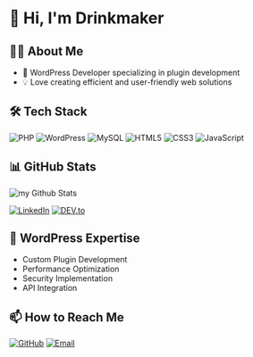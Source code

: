 # 👋 Hi, I'm Drinkmaker

## 👨‍💻 About Me
- 🎯 WordPress Developer specializing in plugin development
- 💡 Love creating efficient and user-friendly web solutions

## 🛠 Tech Stack
![PHP](https://img.shields.io/badge/-PHP-777BB4?style=flat-square&logo=php&logoColor=white)
![WordPress](https://img.shields.io/badge/-WordPress-21759B?style=flat-square&logo=wordpress&logoColor=white)
![MySQL](https://img.shields.io/badge/-MySQL-4479A1?style=flat-square&logo=mysql&logoColor=white)
![HTML5](https://img.shields.io/badge/-HTML5-E34F26?style=flat-square&logo=html5&logoColor=white)
![CSS3](https://img.shields.io/badge/-CSS3-1572B6?style=flat-square&logo=css3&logoColor=white)
![JavaScript](https://img.shields.io/badge/-JavaScript-F7DF1E?style=flat-square&logo=javascript&logoColor=black)

## 📊 GitHub Stats

<img align="center" src="https://github-readme-stats.vercel.app/api?username=drinkmaker&include_all_commits=true&count_private=true&show_icons=true&line_height=20&title_color=2B5BBD&icon_color=1124BB&text_color=A1A1A1&bg_color=0,000000,130F40" alt="my Github Stats"/>


<a href="https://www.linkedin.com/in/alexander-khmelnitsky/" target="_blank"><img src="https://img.shields.io/badge/LinkedIn-%230077B5.svg?&style=flat-square&logo=linkedin&logoColor=white" alt="LinkedIn"></a>
<a href="https://dev.to/drinkmaker" target="_blank"><img src="https://img.shields.io/badge/DEV-%230A0A0A.svg?&style=flat-square&logo=DEV.to&logoColor=white" alt="DEV.to"></a>


## 💼 WordPress Expertise
- Custom Plugin Development
- Performance Optimization
- Security Implementation
- API Integration

## 📫 How to Reach Me
[![GitHub](https://img.shields.io/badge/-GitHub-181717?style=flat-square&logo=github&logoColor=white)](https://github.com/drinkmaker)
[![Email](https://img.shields.io/badge/-Email-D14836?style=flat-square&logo=gmail&logoColor=white)](mailto:alexander.khmelnitskiy.ua)
